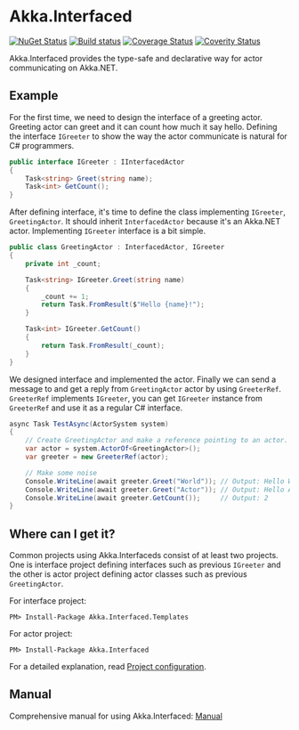 # Akka.Interfaced

[![NuGet Status](http://img.shields.io/nuget/v/Akka.Interfaced.svg?style=flat)](https://www.nuget.org/packages/Akka.Interfaced/)
[![Build status](https://ci.appveyor.com/api/projects/status/ttuin5f31sj341n3?svg=true)](https://ci.appveyor.com/project/veblush/akka-interfaced)
[![Coverage Status](https://coveralls.io/repos/github/SaladLab/Akka.Interfaced/badge.svg?branch=master)](https://coveralls.io/github/SaladLab/Akka.Interfaced?branch=master)
[![Coverity Status](https://scan.coverity.com/projects/8460/badge.svg?flat=1)](https://scan.coverity.com/projects/saladlab-akka-interfaced)

Akka.Interfaced provides the type-safe and declarative way for actor communicating on Akka.NET.

## Example

For the first time, we need to design the interface of a greeting actor.
Greeting actor can greet and it can count how much it say hello.
Defining the interface `IGreeter` to show the way the actor communicate is natural for C# programmers.

```csharp
public interface IGreeter : IInterfacedActor
{
    Task<string> Greet(string name);
    Task<int> GetCount();
}
```

After defining interface, it's time to define the class implementing `IGreeter`, `GreetingActor`.
It should inherit `InterfacedActor` because it's an Akka.NET actor.
Implementing `IGreeter` interface is a bit simple.

```csharp
public class GreetingActor : InterfacedActor, IGreeter
{
    private int _count;

    Task<string> IGreeter.Greet(string name)
    {
        _count += 1;
        return Task.FromResult($"Hello {name}!");
    }

    Task<int> IGreeter.GetCount()
    {
        return Task.FromResult(_count);
    }
}
```

We designed interface and implemented the actor.
Finally we can send a message to and get a reply from `GreetingActor` actor by using `GreeterRef`.
`GreeterRef` implements `IGreeter`, you can get `IGreeter` instance from `GreeterRef` and use it as a regular C# interface.

```csharp
async Task TestAsync(ActorSystem system)
{
    // Create GreetingActor and make a reference pointing to an actor.
    var actor = system.ActorOf<GreetingActor>();
    var greeter = new GreeterRef(actor);

    // Make some noise
    Console.WriteLine(await greeter.Greet("World")); // Output: Hello World!
    Console.WriteLine(await greeter.Greet("Actor")); // Output: Hello Actor!
    Console.WriteLine(await greeter.GetCount());     // Output: 2
}
```

## Where can I get it?

Common projects using Akka.Interfaceds consist of at least two projects.
One is interface project defining interfaces such as previous `IGreeter` and
the other is actor project defining actor classes such as previous `GreetingActor`.

For interface project:

```
PM> Install-Package Akka.Interfaced.Templates
```

For actor project:

```
PM> Install-Package Akka.Interfaced
```

For a detailed explanation, read [Project configuration](./Configuration.md).

## Manual

Comprehensive manual for using Akka.Interfaced: [Manual](./docs/Manual.md)
